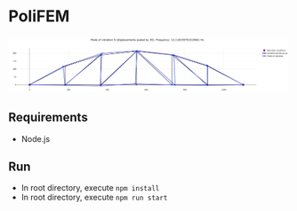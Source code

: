 # PoliFEM

![Alt text](modal.png?raw=true "Title")
## Requirements
- Node.js

## Run
- In root directory, execute `npm install`
- In root directory, execute `npm run start`

